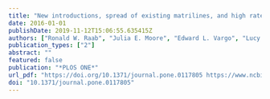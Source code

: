 ```yaml
---
title: "New introductions, spread of existing matrilines, and high rates of pyrethroid resistance result in chronic infestations of bed bugs (Cimex lectularius L.) in lower-income housing"
date: 2016-01-01
publishDate: 2019-11-12T15:06:55.635415Z
authors: ["Ronald W. Raab", "Julia E. Moore", "Edward L. Vargo", "Lucy Rose", "Julie Raab", "Madeline Culbreth", "Gracie Burzumato", "Aurvan Koyee", "Brittany McCarthy", "Jennifer Raffaele", "Coby Schal", "Rajeev Vaidyanathan"]
publication_types: ["2"]
abstract: ""
featured: false
publication: "*PLOS ONE*"
url_pdf: "https://doi.org/10.1371/journal.pone.0117805 https://www.ncbi.nlm.nih.gov/pmc/articles/PMC4763143/pdf/pone.0117805.pdf"
doi: "10.1371/journal.pone.0117805"
---
```


